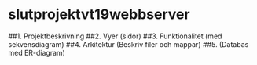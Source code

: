# slutprojektvt19webbserver

##1. Projektbeskrivning
##2. Vyer (sidor)
##3. Funktionalitet (med sekvensdiagram)
##4. Arkitektur (Beskriv filer och mappar)
##5. (Databas med ER-diagram)
